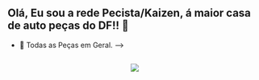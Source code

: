 ## Olá, Eu sou a rede Pecista/Kaizen, á maior casa de auto peças do DF!! 👋

- 🔭 Todas as Peças em Geral.
-->

##

<div align="center">
 <img src="https://drive.google.com/file/d/1C0d6cPoBVheBZU2Dw9thwMeD0kanpFyw/view?usp=sharing">
</div>
